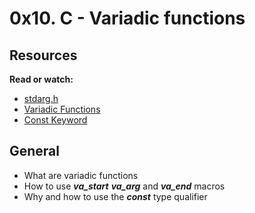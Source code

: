 # 0x10. C - Variadic functions

## Resources

**Read or watch:**

* [stdarg.h](https://www.en.wikipedia.org/wiki/Stdarg.h)
* [Variadic Functions](https://www.gnu.org/software/libc/manual/html_node/Variadic-Functions.html)
* [Const Keyword](https://www.youtube.com/watch?v=1W4oyuOdXv8)

## General

* What are variadic functions
* How to use **_va_start_** **_va_arg_** and **_va_end_** macros
* Why and how to use the **_const_** type qualifier
